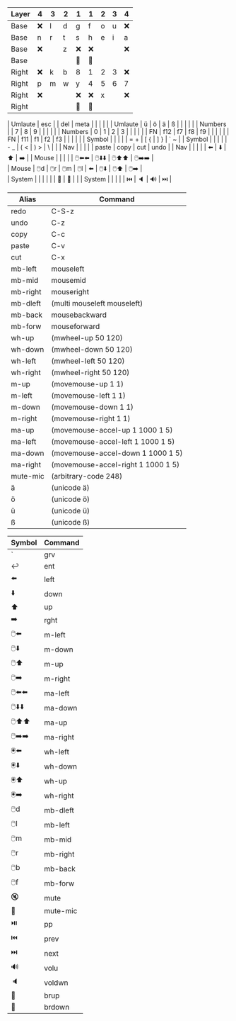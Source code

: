 | Layer | 4 | 3 | 2 | 1  | 1  | 2 | 3 | 4 |
|-------|---|---|---|----|----|---|---|---|
| Base  | ❌ | l | d | g  | f  | o | u | ❌ |
| Base  | n | r | t | s  | h  | e | i | a |
| Base  | ❌ |   | z | ❌  | ❌  |   |   | ❌ |
| Base  |   |   |   | 💎 | 💎 |   |   |   |
| Right | ❌ | k | b | 8  | 1  | 2 | 3 | ❌ |
| Right | p | m | w | y  | 4  | 5 | 6 | 7 |
| Right | ❌ |   |   | ❌  | ❌  | x |   | ❌ |
| Right |   |   |   | 💎 | 💎 |   |   |   |


| Umlaute |  esc  |      | del  | meta |         |         |         |          |
| Umlaute |  ü    | ö    | ä    | ß    |         |         |         |          |
| Numbers |       | 7    | 8    | 9    |         |         |         |          |
| Numbers |  0    | 1    | 2    | 3    |         |         |         |          |
| FN      |  f12  | f7   | f8   | f9   |         |         |         |          |
| FN      |  f11  | f1   | f2   | f3   |         |         |         |          |
| Symbol  |       |      |      |      | = +     | [ {     | ] }     | ` ~      |
| Symbol  |       |      |      |      | - _     | ( <     | ) >     | \ &#124; |
| Nav     |       |      |      |      | paste   | copy    | cut     | undo     |
| Nav     |       |      |      |      | ⬅️      | ⬇️      | ⬆️      | ➡️       |
| Mouse   |       |      |      |      | 🖱️⬅️⬅️ | 🖱️⬇️⬇️ | 🖱️⬆️⬆️ | 🖱️➡️➡️  |   
| Mouse   |  🖱️d | 🖱️r | 🖱️m | 🖱️l | ️⬅️     | 🖱️⬇️   | 🖱️⬆️   | 🖱️➡️    |   
| System  |       |      |      |      |         | 🔅      | 🔆      |          |
| System  |       |      |      |      | ⏮️      | 🔈      | 🔊      | ⏭️       |

| Alias    | Command                            |
|----------|------------------------------------|
| redo     | C-S-z                              |
| undo     | C-z                                |
| copy     | C-c                                |
| paste    | C-v                                |
| cut      | C-x                                |
| mb-left  | mouseleft                          |
| mb-mid   | mousemid                           |
| mb-right | mouseright                         |
| mb-dleft | (multi mouseleft mouseleft)        |
| mb-back  | mousebackward                      |
| mb-forw  | mouseforward                       |
| wh-up    | (mwheel-up 50 120)                 |
| wh-down  | (mwheel-down 50 120)               |
| wh-left  | (mwheel-left 50 120)               |
| wh-right | (mwheel-right 50 120)              |
| m-up     | (movemouse-up 1 1)                 |
| m-left   | (movemouse-left 1 1)               |
| m-down   | (movemouse-down 1 1)               |
| m-right  | (movemouse-right 1 1)              |
| ma-up    | (movemouse-accel-up 1 1000 1 5)    |
| ma-left  | (movemouse-accel-left 1 1000 1 5)  |
| ma-down  | (movemouse-accel-down 1 1000 1 5)  |
| ma-right | (movemouse-accel-right 1 1000 1 5) |       
| mute-mic | (arbitrary-code 248)               |
| ä        | (unicode ä)                        |
| ö        | (unicode ö)                        |
| ü        | (unicode ü)                        |
| ß        | (unicode ß)                        |


| Symbol  | Command  |
|---------|----------|
| `       | grv      |
| ↩️️     | ent      |
| ⬅️      | left     |
| ⬇️      | down     |
| ⬆️      | up       |
| ➡️      | rght     |
| 🖱️⬅️   | m-left   |
| 🖱️⬇️   | m-down   |
| 🖱️⬆️   | m-up     |
| 🖱️➡️   | m-right  |
| 🖱️⬅️⬅️ | ma-left  |
| 🖱️⬇️⬇️ | ma-down  |
| 🖱️⬆️⬆️ | ma-up    |
| 🖱️➡️➡️ | ma-right |
| 🖲️️⬅️  | wh-left  |
| 🖲️️⬇️  | wh-down  |
| 🖲️️⬆️  | wh-up    |
| 🖲️️➡️  | wh-right |
| 🖱️d    | mb-dleft |
| 🖱️l    | mb-left  |
| 🖱️m    | mb-mid   |
| 🖱️r    | mb-right |
| 🖱️b    | mb-back  |
| 🖱️f    | mb-forw  |
| 🔇      | mute     |
| 🎤      | mute-mic |
| ⏯️      | pp       |
| ⏮️      | prev     |
| ⏭️      | next     |
| 🔊      | volu     |
| 🔈      | voldwn   |
| 🔆      | brup     |
| 🔅      | brdown   |
